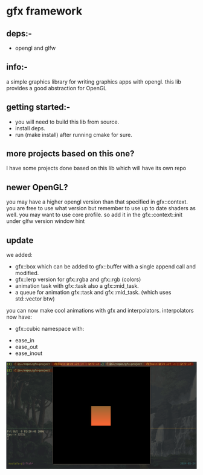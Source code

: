 # gfx framework
## deps:-
- opengl and glfw
## info:-
a simple graphics library for writing graphics apps with opengl. this lib provides a good abstraction for OpenGL
## getting started:- 
- you will need to build this lib from source.
- install deps.
- run (make install) after running cmake for sure.
## more projects based on this one?
I have some projects done based on this lib which will have its own repo
## newer OpenGL?
you may have a higher opengl version than that specified in gfx::context.
you are free to use what version but remember to use up to date shaders as well.
you may want to use core profile. so add it in the gfx::context::init under glfw version window hint

## update
we added:
- gfx::box which can be added to gfx::buffer with a single append call and modified.
- gfx::lerp version for gfx::rgba and gfx::rgb (colors)
- animation task with gfx::task also a gfx::mid_task.
- a queue for animation gfx::task and gfx::mid_task. (which uses std::vector btw)

you can now make cool animations with gfx and interpolators.
interpolators now have:
- gfx::cubic namespace with:
 + ease_in
 + ease_out
 + ease_inout

![moving square](imgs/test.png)
